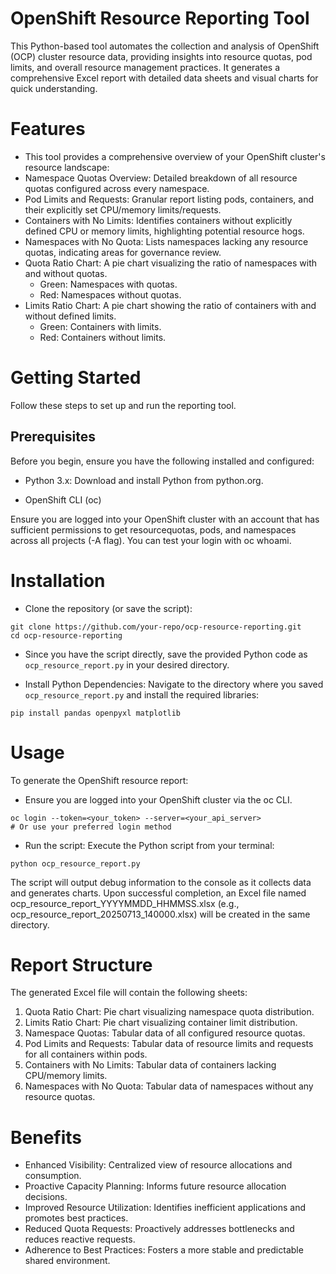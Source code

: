 # OpenShift Resource Reporting Tool
This Python-based tool automates the collection and analysis of OpenShift (OCP) cluster resource data, providing insights into resource quotas, pod limits, and overall resource management practices. It generates a comprehensive Excel report with detailed data sheets and visual charts for quick understanding.


# Features
- This tool provides a comprehensive overview of your OpenShift cluster's resource landscape:
- Namespace Quotas Overview: Detailed breakdown of all resource quotas configured across every namespace.
- Pod Limits and Requests: Granular report listing pods, containers, and their explicitly set CPU/memory limits/requests.
- Containers with No Limits: Identifies containers without explicitly defined CPU or memory limits, highlighting potential resource hogs.
- Namespaces with No Quota: Lists namespaces lacking any resource quotas, indicating areas for governance review.
- Quota Ratio Chart: A pie chart visualizing the ratio of namespaces with and without quotas.
  -  Green: Namespaces with quotas.
  -  Red: Namespaces without quotas.
- Limits Ratio Chart: A pie chart showing the ratio of containers with and without defined limits.
  -  Green: Containers with limits.
  -  Red: Containers without limits.

# Getting Started
Follow these steps to set up and run the reporting tool.

## Prerequisites
Before you begin, ensure you have the following installed and configured:

- Python 3.x: Download and install Python from python.org.

- OpenShift CLI (oc)

Ensure you are logged into your OpenShift cluster with an account that has sufficient permissions to get resourcequotas, pods, and namespaces across all projects (-A flag). You can test your login with oc whoami.

# Installation
- Clone the repository (or save the script):
~~~
git clone https://github.com/your-repo/ocp-resource-reporting.git
cd ocp-resource-reporting
~~~
- Since you have the script directly, save the provided Python code as `ocp_resource_report.py` in your desired directory.

- Install Python Dependencies:
Navigate to the directory where you saved `ocp_resource_report.py` and install the required libraries:
~~~
pip install pandas openpyxl matplotlib
~~~
# Usage
To generate the OpenShift resource report:

- Ensure you are logged into your OpenShift cluster via the oc CLI.
~~~
oc login --token=<your_token> --server=<your_api_server>
# Or use your preferred login method
~~~
- Run the script:
Execute the Python script from your terminal:
~~~
python ocp_resource_report.py
~~~
The script will output debug information to the console as it collects data and generates charts. Upon successful completion, an Excel file named ocp_resource_report_YYYYMMDD_HHMMSS.xlsx (e.g., ocp_resource_report_20250713_140000.xlsx) will be created in the same directory.

# Report Structure
The generated Excel file will contain the following sheets:
1. Quota Ratio Chart: Pie chart visualizing namespace quota distribution.
2. Limits Ratio Chart: Pie chart visualizing container limit distribution.
3. Namespace Quotas: Tabular data of all configured resource quotas.
4. Pod Limits and Requests: Tabular data of resource limits and requests for all containers within pods.
5. Containers with No Limits: Tabular data of containers lacking CPU/memory limits.
6. Namespaces with No Quota: Tabular data of namespaces without any resource quotas.

# Benefits
- Enhanced Visibility: Centralized view of resource allocations and consumption.
- Proactive Capacity Planning: Informs future resource allocation decisions.
- Improved Resource Utilization: Identifies inefficient applications and promotes best practices.
- Reduced Quota Requests: Proactively addresses bottlenecks and reduces reactive requests.
- Adherence to Best Practices: Fosters a more stable and predictable shared environment.


